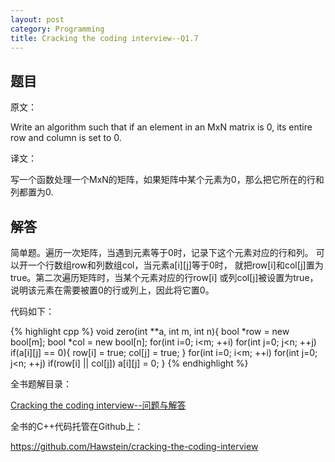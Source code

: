 ```yaml
---
layout: post
category: Programming
title: Cracking the coding interview--Q1.7
---
```


## 题目

原文：

Write an algorithm such that if an element in an MxN matrix is 0, 
its entire row and column is set to 0.

译文：

写一个函数处理一个MxN的矩阵，如果矩阵中某个元素为0，那么把它所在的行和列都置为0.

## 解答

简单题。遍历一次矩阵，当遇到元素等于0时，记录下这个元素对应的行和列。
可以开一个行数组row和列数组col，当元素a[i][j]等于0时，
就把row[i]和col[j]置为true。第二次遍历矩阵时，当某个元素对应的行row[i]
或列col[j]被设置为true，说明该元素在需要被置0的行或列上，因此将它置0。

代码如下：

{% highlight cpp %}
void zero(int **a, int m, int n){
    bool *row = new bool[m];
    bool *col = new bool[n];
    for(int i=0; i<m; ++i)
        for(int j=0; j<n; ++j)
            if(a[i][j] == 0){
                row[i] = true;
                col[j] = true;
            }
    for(int i=0; i<m; ++i)
        for(int j=0; j<n; ++j)
            if(row[i] || col[j])
                a[i][j] = 0;
}
{% endhighlight %}


全书题解目录：

[Cracking the coding interview--问题与解答](/posts/ctci-solutions-contents.html)

全书的C++代码托管在Github上：

<https://github.com/Hawstein/cracking-the-coding-interview>

